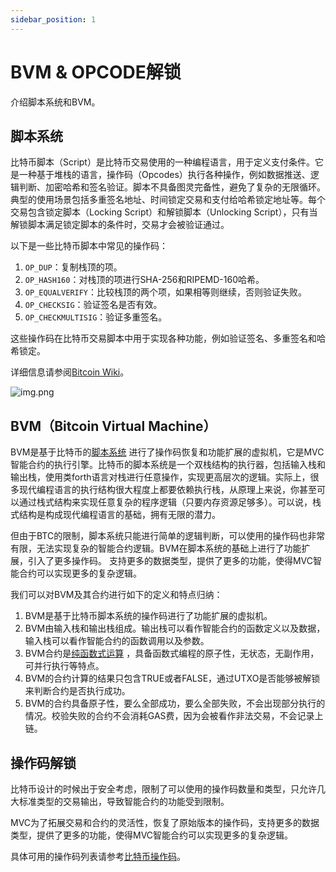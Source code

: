 ```yaml
---
sidebar_position: 1
---
```


# BVM & OPCODE解锁

介绍脚本系统和BVM。

## 脚本系统

比特币脚本（Script）是比特币交易使用的一种编程语言，用于定义支付条件。它是一种基于堆栈的语言，操作码（Opcodes）执行各种操作，例如数据推送、逻辑判断、加密哈希和签名验证。脚本不具备图灵完备性，避免了复杂的无限循环。典型的使用场景包括多重签名地址、时间锁定交易和支付给哈希锁定地址等。每个交易包含锁定脚本（Locking
Script）和解锁脚本（Unlocking Script），只有当解锁脚本满足锁定脚本的条件时，交易才会被验证通过。

以下是一些比特币脚本中常见的操作码：

1. `OP_DUP`：复制栈顶的项。
2. `OP_HASH160`：对栈顶的项进行SHA-256和RIPEMD-160哈希。
3. `OP_EQUALVERIFY`：比较栈顶的两个项，如果相等则继续，否则验证失败。
4. `OP_CHECKSIG`：验证签名是否有效。
5. `OP_CHECKMULTISIG`：验证多重签名。

这些操作码在比特币交易脚本中用于实现各种功能，例如验证签名、多重签名和哈希锁定。

详细信息请参阅[Bitcoin Wiki](https://en.bitcoin.it/wiki/Script)。

![img.png](/img/bitcoin-script-stack.png)

## BVM（Bitcoin Virtual Machine）

BVM是基于比特币的[脚本系统](https://en.bitcoin.it/wiki/Script)
进行了操作码恢复和功能扩展的虚拟机，它是MVC智能合约的执行引擎。比特币的脚本系统是一个双栈结构的执行器，包括输入栈和输出栈，使用类forth语言对栈进行任意操作，实现更高层次的逻辑。实际上，很多现代编程语言的执行结构很大程度上都要依赖执行栈，从原理上来说，你甚至可以通过栈式结构来实现任意复杂的程序逻辑（只要内存资源足够多）。可以说，栈式结构是构成现代编程语言的基础，拥有无限的潜力。

但由于BTC的限制，脚本系统只能进行简单的逻辑判断，可以使用的操作码也非常有限，无法实现复杂的智能合约逻辑。BVM在脚本系统的基础上进行了功能扩展，引入了更多操作码。
支持更多的数据类型，提供了更多的功能，使得MVC智能合约可以实现更多的复杂逻辑。

我们可以对BVM及其合约进行如下的定义和特点归纳：

1. BVM是基于比特币脚本系统的操作码进行了功能扩展的虚拟机。
2. BVM由输入栈和输出栈组成。输出栈可以看作智能合约的函数定义以及数据，输入栈可以看作智能合约的函数调用以及参数。
3. BVM合约是[纯函数式运算](https://www.turing.com/kb/introduction-to-functional-programming)
   ，具备函数式编程的原子性，无状态，无副作用，可并行执行等特点。
4. BVM的合约计算的结果只包含TRUE或者FALSE，通过UTXO是否能够被解锁来判断合约是否执行成功。
5. BVM的合约具备原子性，要么全部成功，要么全部失败，不会出现部分执行的情况。校验失败的合约不会消耗GAS费，因为会被看作非法交易，不会记录上链。


## 操作码解锁

比特币设计的时候出于安全考虑，限制了可以使用的操作码数量和类型，只允许几大标准类型的交易输出，导致智能合约的功能受到限制。

MVC为了拓展交易和合约的灵活性，恢复了原始版本的操作码，支持更多的数据类型，提供了更多的功能，使得MVC智能合约可以实现更多的复杂逻辑。

具体可用的操作码列表请参考[比特币操作码](https://en.bitcoin.it/wiki/Script)。
